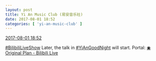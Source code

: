 ```yaml
---
layout: post
title: Yi An Music Club (易安音乐社)
date: 2017-08-01 18:52
categories: [ 'yi-an-music-club' ]
---
```


<div class="weibo-info">
  <a href="http://weibo.com/6094546964/Ff6KwyFpa">2017-08-01 18:52</a>
</div>

[#BilibiliLiveShow](http://weibo.com/p/100808988b72060f9084b3d58c157853dad80b) Later, the talk in [#YiAnGoodNight](http://weibo.com/p/10080892b104a59bff303ca883e7931b5b916e) will start. Portal: [◉ Original Plan - Bilibili Live](https://live.bilibili.com/3980290)
